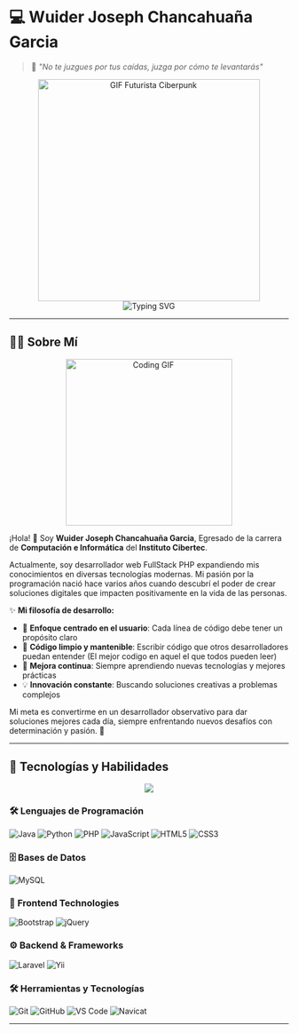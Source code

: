 # 💻 **Wuider Joseph Chancahuaña Garcia** 
> 🦾 *"No te juzgues por tus caídas, juzga por cómo te levantarás"*  

<div align="center">
  <img src="https://i.pinimg.com/originals/90/70/32/9070324cdfc07c68d60eed0c39e77573.gif" width="400px" height="auto" alt="GIF Futurista Ciberpunk">
</div>

<div align="center">
  <img src="https://readme-typing-svg.herokuapp.com?font=Orbitron&size=30&pause=1000&color=00D9FF&center=true&vCenter=true&width=435&lines=FullStack+PHP+Developer;Web+Systems+Architect;Database+Engineer;Code+Innovator" alt="Typing SVG" />
</div>

---

## 🧑‍💻 **Sobre Mí**

<div align="center">
  <img src="https://media.giphy.com/media/qgQUggAC3Pfv687qPC/giphy.gif" width="300px" alt="Coding GIF">
</div>

¡Hola! 👋 Soy **Wuider Joseph Chancahuaña Garcia**, Egresado de la carrera de **Computación e Informática** del **Instituto Cibertec**.

Actualmente, soy desarrollador web FullStack PHP expandiendo mis conocimientos en diversas tecnologías modernas. Mi pasión por la programación nació hace varios años cuando descubrí el poder de crear soluciones digitales que impacten positivamente en la vida de las personas.

✨ **Mi filosofía de desarrollo:**
- 🎯 **Enfoque centrado en el usuario**: Cada línea de código debe tener un propósito claro
- 🔧 **Código limpio y mantenible**: Escribir código que otros desarrolladores puedan entender (El mejor codigo en aquel el que todos pueden leer)
- 🚀 **Mejora continua**: Siempre aprendiendo nuevas tecnologías y mejores prácticas
- 💡 **Innovación constante**: Buscando soluciones creativas a problemas complejos

Mi meta es convertirme en un desarrollador observativo para dar soluciones mejores cada día, siempre enfrentando nuevos desafíos con determinación y pasión. 🚀

---

## 🚀 **Tecnologías y Habilidades**

<div align="center">
  <img src="https://skillicons.dev/icons?i=java,python,php,mysql,html,css,js,git,github,vscode,linux,docker" />
</div>

### 🛠️ **Lenguajes de Programación**  
![Java](https://img.shields.io/badge/Java-ED8B00?style=for-the-badge&logo=openjdk&logoColor=white)
![Python](https://img.shields.io/badge/Python-3776AB?style=for-the-badge&logo=python&logoColor=white)
![PHP](https://img.shields.io/badge/PHP-777BB4?style=for-the-badge&logo=php&logoColor=white)
![JavaScript](https://img.shields.io/badge/JavaScript-F7DF1E?style=for-the-badge&logo=javascript&logoColor=black)
![HTML5](https://img.shields.io/badge/HTML5-E34F26?style=for-the-badge&logo=html5&logoColor=white)
![CSS3](https://img.shields.io/badge/CSS3-1572B6?style=for-the-badge&logo=css3&logoColor=white)

### 🗄️ **Bases de Datos**  
![MySQL](https://img.shields.io/badge/MySQL-4479A1?style=for-the-badge&logo=mysql&logoColor=white)

### 🎨 **Frontend Technologies**
![Bootstrap](https://img.shields.io/badge/Bootstrap-563D7C?style=for-the-badge&logo=bootstrap&logoColor=white)
![jQuery](https://img.shields.io/badge/jQuery-0769AD?style=for-the-badge&logo=jquery&logoColor=white)

### ⚙️ **Backend & Frameworks**
![Laravel](https://img.shields.io/badge/Laravel-FF2D20?style=for-the-badge&logo=laravel&logoColor=white)
![Yii](https://img.shields.io/badge/Yii-34495E?style=for-the-badge&logo=Yii&logoColor=white)


### 🛠️ **Herramientas y Tecnologías**
![Git](https://img.shields.io/badge/GIT-E44C30?style=for-the-badge&logo=git&logoColor=white)
![GitHub](https://img.shields.io/badge/GitHub-100000?style=for-the-badge&logo=github&logoColor=white)
![VS Code](https://img.shields.io/badge/Visual_Studio_Code-0078D4?style=for-the-badge&logo=visual%20studio%20code&logoColor=white)
![Navicat](https://img.shields.io/badge/Navicat-009591?style=for-the-badge&logo=database&logoColor=white)

---

